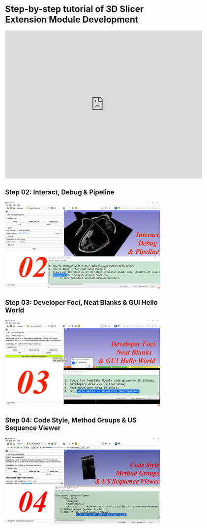 # <a href="https://www.youtube.com/watch?v=VcqLfAGfE6E&list=PLTuWbByD80TORd1R-J7j7nVQ9fot3C2fK" style="text-decoration:none">Step-by-step tutorial of 3D Slicer Extension Module Development</a>
<iframe
    width="640"
    height="480"
    src="https://www.youtube.com/embed/rr0Q9GUuz7E"
    frameborder="0"
    allow="autoplay; encrypted-media"
    allowfullscreen
>
</iframe>


## <a href="/02__Interact_Debug_&_Pipeline/" style="text-decoration:none">Step 02: Interact, Debug & Pipeline</a>

<img src="/02__Interact_Debug_&_Pipeline/sl_02__Summary.png" alt="isolated" width="800"/>



## <a href="./03__DeveloperFoci_NeatBlanks_&_GUI_HelloWorld/" style="text-decoration:none">Step 03: Developer Foci, Neat Blanks & GUI Hello World</a>

<img src="/03__DeveloperFoci_NeatBlanks_&_GUI_HelloWorld/sl_03__Summary.png" alt="isolated" width="800"/>


## <a href="./04__CodeStyle_MethodGroups_&_US_SeqViewer/" style="text-decoration:none">Step 04: Code Style, Method Groups & US Sequence Viewer</a>

<img src="/04__CodeStyle_MethodGroups_&_US_SeqViewer/sl_04__Summary.png" alt="isolated" width="800"/>

